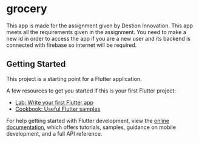 # grocery

This app is made for the assignment given by Destion Innovation. This app meets all the requirements given in the assignment. You need to make a new id in order to access the app if you are a new user and its backend is connected with firebase so internet will be required.

## Getting Started

This project is a starting point for a Flutter application.

A few resources to get you started if this is your first Flutter project:

- [Lab: Write your first Flutter app](https://docs.flutter.dev/get-started/codelab)
- [Cookbook: Useful Flutter samples](https://docs.flutter.dev/cookbook)

For help getting started with Flutter development, view the
[online documentation](https://docs.flutter.dev/), which offers tutorials,
samples, guidance on mobile development, and a full API reference.
